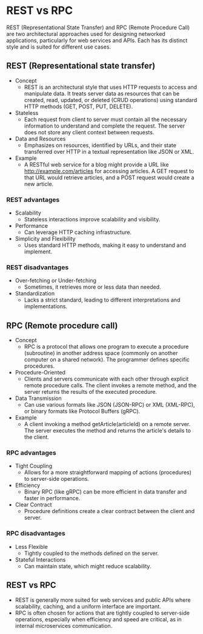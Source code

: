 # REST vs RPC

REST (Representational State Transfer) and RPC (Remote Procedure Call) are two architectural approaches used for designing networked applications, particularly for web services and APIs. Each has its distinct style and is suited for different use cases.

## REST (Representational state transfer)

- Concept
  - REST is an architectural style that uses HTTP requests to access and manipulate data. It treats server data as resources that can be created, read, updated, or deleted (CRUD operations) using standard HTTP methods (GET, POST, PUT, DELETE).
- Stateless
  - Each request from client to server must contain all the necessary information to understand and complete the request. The server does not store any client context between requests.
- Data and Resources
  - Emphasizes on resources, identified by URLs, and their state transferred over HTTP in a textual representation like JSON or XML.
- Example
  - A RESTful web service for a blog might provide a URL like http://example.com/articles for accessing articles. A GET request to that URL would retrieve articles, and a POST request would create a new article.

### REST advantages

- Scalability
  - Stateless interactions improve scalability and visibility.
- Performance
  - Can leverage HTTP caching infrastructure.
- Simplicity and Flexibility
  - Uses standard HTTP methods, making it easy to understand and implement.

### REST disadvantages

- Over-fetching or Under-fetching
  - Sometimes, it retrieves more or less data than needed.
- Standardization
  - Lacks a strict standard, leading to different interpretations and implementations.

## RPC (Remote procedure call)

- Concept
  - RPC is a protocol that allows one program to execute a procedure (subroutine) in another address space (commonly on another computer on a shared network). The programmer defines specific procedures.
- Procedure-Oriented
  - Clients and servers communicate with each other through explicit remote procedure calls. The client invokes a remote method, and the server returns the results of the executed procedure.
- Data Transmission
  - Can use various formats like JSON (JSON-RPC) or XML (XML-RPC), or binary formats like Protocol Buffers (gRPC).
- Example
  - A client invoking a method getArticle(articleId) on a remote server. The server executes the method and returns the article's details to the client.

### RPC advantages

- Tight Coupling
  - Allows for a more straightforward mapping of actions (procedures) to server-side operations.
- Efficiency
  - Binary RPC (like gRPC) can be more efficient in data transfer and faster in performance.
- Clear Contract
  - Procedure definitions create a clear contract between the client and server.

### RPC disadvantages

- Less Flexible
  - Tightly coupled to the methods defined on the server.
- Stateful Interactions
  - Can maintain state, which might reduce scalability.

## REST vs RPC

- REST is generally more suited for web services and public APIs where scalability, caching, and a uniform interface are important.
- RPC is often chosen for actions that are tightly coupled to server-side operations, especially when efficiency and speed are critical, as in internal microservices communication.


